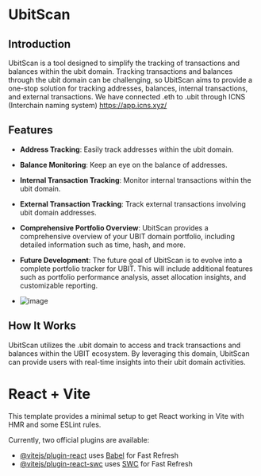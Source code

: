 # UbitScan

## Introduction

UbitScan is a tool designed to simplify the tracking of transactions and balances within the ubit domain. Tracking transactions and balances through the ubit domain can be challenging, so UbitScan aims to provide a one-stop solution for tracking addresses, balances, internal transactions, and external transactions. We have connected .eth to .ubit through ICNS (Interchain naming system) https://app.icns.xyz/


## Features





- **Address Tracking**: Easily track addresses within the ubit domain.
- **Balance Monitoring**: Keep an eye on the balance of addresses.
- **Internal Transaction Tracking**: Monitor internal transactions within the ubit domain.
- **External Transaction Tracking**: Track external transactions involving ubit domain addresses.
- **Comprehensive Portfolio Overview**: UbitScan provides a comprehensive overview of your UBIT domain portfolio, including detailed information such as time, hash, and more.
- **Future Development**: The future goal of UbitScan is to evolve into a complete portfolio tracker for UBIT. This will include additional features such as portfolio performance analysis, asset allocation insights, and customizable reporting.

- ![image](https://github.com/ayushsingh82/Ubit-Scan/assets/121667116/7c28a30c-0e45-449e-8d47-38089deb8052)





## How It Works

UbitScan utilizes the .ubit domain to access and track transactions and balances within the UBIT ecosystem. By leveraging this domain, UbitScan can provide users with real-time insights into their ubit domain activities.


# React + Vite

This template provides a minimal setup to get React working in Vite with HMR and some ESLint rules.

Currently, two official plugins are available:

- [@vitejs/plugin-react](https://github.com/vitejs/vite-plugin-react/blob/main/packages/plugin-react/README.md) uses [Babel](https://babeljs.io/) for Fast Refresh
- [@vitejs/plugin-react-swc](https://github.com/vitejs/vite-plugin-react-swc) uses [SWC](https://swc.rs/) for Fast Refresh
